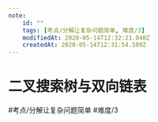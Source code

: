 ```yaml
---
note:
    id: ""
    tags: [考点/分解让复杂问题简单, 难度/3]
    modifiedAt: 2020-05-14T12:32:21.040Z
    createdAt: 2020-05-14T12:31:54.509Z
---
```

# 二叉搜索树与双向链表
#考点/分解让复杂问题简单 #难度/3 